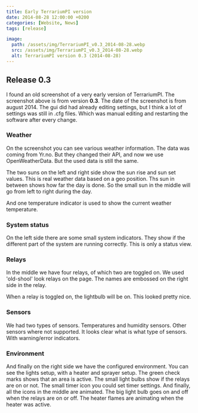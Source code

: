```yaml
---
title: Early TerrariumPI version
date: 2014-08-28 12:00:00 +0200
categories: [Website, News]
tags: [release]

image:
  path: /assets/img/TerrariumPI_v0.3_2014-08-28.webp
  src: /assets/img/TerrariumPI_v0.3_2014-08-28.webp
  alt: TerrariumPI version 0.3 (2014-08-28)
---
```


## Release 0.3

I found an old screenshot of a very early version of TerrariumPI. The screenshot
above is from version <strong>0.3</strong>. The date of the screenshot is from
august 2014. The gui did had already editing settings, but I think a lot of
settings was still in .cfg files. Which was manual editing and restarting the
software after every change.

### Weather

On the screenshot you can see various weather information. The data was coming
from Yr.no. But they changed their API, and now we use OpenWeatherData. But the
used data is still the same.

The two suns on the left and right side show the sun rise and sun set values.
This is real weather data based on a geo position. Ths sun in between shows how
far the day is done. So the small sun in the middle will go from left to right
during the day.

And one temperature indicator is used to show the current weather temperature.

### System status

On the left side there are some small system indicators. They show if the
different part of the system are running correctly. This is only a status view.

### Relays

In the middle we have four relays, of which two are toggled on. We used
'old-shool' look relays on the page. The names are embossed on the right side in
the relay.

When a relay is toggled on, the lightbulb will be on. This looked pretty nice.

### Sensors

We had two types of sensors. Temperatures and humidity sensors. Other sensors
where not supported. It looks clear what is what type of sensors. With
warning/error indicators.

### Environment

And finally on the right side we have the configured environment. You can see
the lights setup, with a heater and sprayer setup. The green check marks shows
that an area is active. The small light bulbs show if the relays are on or not.
The small timer icon you could set timer settings. And finally, all the icons in
the middle are animated. The big light bulb goes on and off when the relays are
on or off. The heater flames are animating when the heater was active.
